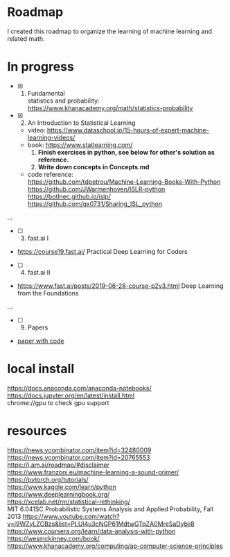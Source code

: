 # Roadmap
I created this roadmap to organize the learning of machine learning and related math.

# In progress
- [X] 1. Fundamental  
    statistics and probability: https://www.khanacademy.org/math/statistics-probability
    
- [X] 2. An Introduction to Statistical Learning
    - video: https://www.dataschool.io/15-hours-of-expert-machine-learning-videos/
    - book: https://www.statlearning.com/  
      1. **Finish exercises in python, see below for other's solution as reference.**
      2. **Write down concepts in Concepts.md**
    - code reference:   
      https://github.com/tdpetrou/Machine-Learning-Books-With-Python  
      https://github.com/JWarmenhoven/ISLR-python  
      https://botlnec.github.io/islp/  
      https://github.com/qx0731/Sharing_ISL_python  

...

- [ ] 3. fast.ai I
- https://course19.fast.ai/ Practical Deep Learning for Coders

- [ ] 4. fast.ai II 
- https://www.fast.ai/posts/2019-06-28-course-p2v3.html	Deep Learning from the Foundations

...

- [ ] 9. Papers
- [paper with code](https://paperswithcode.com/)


# local install
https://docs.anaconda.com/anaconda-notebooks/  
https://docs.jupyter.org/en/latest/install.html  
chrome://gpu to check gpu support  



# resources
https://news.ycombinator.com/item?id=32480009  
https://news.ycombinator.com/item?id=20765553  
https://i.am.ai/roadmap/#disclaimer  
https://www.franzoni.eu/machine-learning-a-sound-primer/  
https://pytorch.org/tutorials/  
https://www.kaggle.com/learn/python  
https://www.deeplearningbook.org/  
https://xcelab.net/rm/statistical-rethinking/  
MIT 6.041SC Probabilistic Systems Analysis and Applied Probability, Fall 2013
https://www.youtube.com/watch?v=j9WZyLZCBzs&list=PLUl4u3cNGP61MdtwGTqZA0MreSaDybji8  
https://www.coursera.org/learn/data-analysis-with-python  
https://wesmckinney.com/book/  
https://www.khanacademy.org/computing/ap-computer-science-principles  
